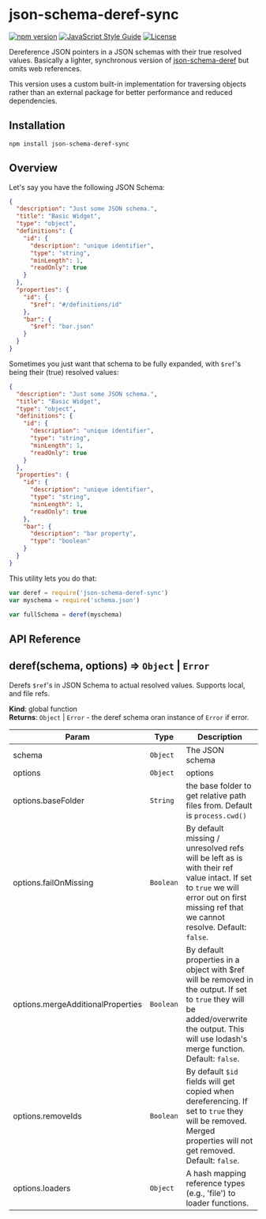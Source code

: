 # json-schema-deref-sync

[![npm version](https://img.shields.io/npm/v/json-schema-deref-sync.svg?style=flat-square)](https://www.npmjs.com/package/json-schema-deref-sync)
[![JavaScript Style Guide](https://img.shields.io/badge/code_style-standard-brightgreen.svg?style=flat-square)](https://standardjs.com)
[![License](https://img.shields.io/github/license/bojand/json-schema-deref-sync.svg?style=flat-square)](https://raw.githubusercontent.com/bojand/json-schema-deref-sync/master/LICENSE)

Dereference JSON pointers in a JSON schemas with their true resolved values.
Basically a lighter, synchronous version of [json-schema-deref](https://github.com/bojand/json-schema-deref) but omits web references.

This version uses a custom built-in implementation for traversing objects rather than an external package for better performance and reduced dependencies.

## Installation

`npm install json-schema-deref-sync`

## Overview

Let's say you have the following JSON Schema:

```json
{
  "description": "Just some JSON schema.",
  "title": "Basic Widget",
  "type": "object",
  "definitions": {
    "id": {
      "description": "unique identifier",
      "type": "string",
      "minLength": 1,
      "readOnly": true
    }
  },
  "properties": {
    "id": {
      "$ref": "#/definitions/id"
    },
    "bar": {
      "$ref": "bar.json"
    }
  }
}
```

Sometimes you just want that schema to be fully expanded, with `$ref`'s being their (true) resolved values:

```json
{
  "description": "Just some JSON schema.",
  "title": "Basic Widget",
  "type": "object",
  "definitions": {
    "id": {
      "description": "unique identifier",
      "type": "string",
      "minLength": 1,
      "readOnly": true
    }
  },
  "properties": {
    "id": {
      "description": "unique identifier",
      "type": "string",
      "minLength": 1,
      "readOnly": true
    },
    "bar": {
      "description": "bar property",
      "type": "boolean"
    }
  }
}
```

This utility lets you do that:

```js
var deref = require('json-schema-deref-sync')
var myschema = require('schema.json')

var fullSchema = deref(myschema)
```

## API Reference

<a name="deref"></a>

## deref(schema, options) ⇒ <code>Object</code> \| <code>Error</code>

Derefs <code>$ref</code>'s in JSON Schema to actual resolved values. Supports local, and file refs.

**Kind**: global function  
**Returns**: <code>Object</code> \| <code>Error</code> - the deref schema oran instance of <code>Error</code> if error.

| Param                             | Type                 | Description                                                                                                                                                                                                         |
| --------------------------------- | -------------------- | ------------------------------------------------------------------------------------------------------------------------------------------------------------------------------------------------------------------- |
| schema                            | <code>Object</code>  | The JSON schema                                                                                                                                                                                                     |
| options                           | <code>Object</code>  | options                                                                                                                                                                                                             |
| options.baseFolder                | <code>String</code>  | the base folder to get relative path files from. Default is <code>process.cwd()</code>                                                                                                                              |
| options.failOnMissing             | <code>Boolean</code> | By default missing / unresolved refs will be left as is with their ref value intact. If set to <code>true</code> we will error out on first missing ref that we cannot resolve. Default: <code>false</code>.        |
| options.mergeAdditionalProperties | <code>Boolean</code> | By default properties in a object with $ref will be removed in the output. If set to <code>true</code> they will be added/overwrite the output. This will use lodash's merge function. Default: <code>false</code>. |
| options.removeIds                 | <code>Boolean</code> | By default <code>$id</code> fields will get copied when dereferencing. If set to <code>true</code> they will be removed. Merged properties will not get removed. Default: <code>false</code>.                       |
| options.loaders                   | <code>Object</code>  | A hash mapping reference types (e.g., 'file') to loader functions.                                                                                                                                                  |
